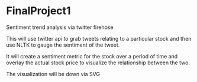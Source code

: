 FinalProject1
=============

Sentiment trend analysis via twitter firehose

This will use twitter api to grab tweets relating to a particular stock and then use NLTK to gauge the sentiment of the tweet. 

It will create a sentiment metric for the stock over a period of time and overlay the actual stock price to visualize the relationship between the two. 

The visualization will be down via SVG
